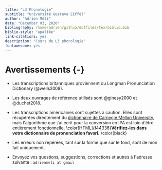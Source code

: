```yaml
--- 
title: "L3 Phonologie"
subtitle: "Université Gustave Eiffel"
author: "Adrien Méli"
date: "December 03, 2020"
bibliography: /home/adrien/github/dotfiles/tex/biblio.bib
biblio-style: "apalike"
link-citations: yes
description: "Cours de L3 phonologie"
fontawesome: yes
---
```




# Avertissements {-}


* Les transcriptions britanniques proviennent du Longman Pronunciation Dictionary (@wells2008).

* Les deux ouvrages de référence utilisés sont @ginesy2000 et @duchet2018.

* Les transcriptions américaines sont sujettes à caution. Elles sont récupérées directement du [dictionnaire de Carnegie Mellon University](http://www.speech.cs.cmu.edu/cgi-bin/cmudict), mais
  l'algorithme que j'ai écrit pour la conversion en IPA est loin d'être entièrement fonctionnelle. \color[HTML]{f44336}**Vérifiez-les dans votre dictionnaire de prononciation favori.** \color{black}

* Les erreurs non repérées, tant sur la forme que sur le fond, sont de mon fait uniquement.

* Envoyez vos questions, suggestions, corrections et autres à l'adresse suivante : `adrienmeli at gmail`

